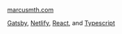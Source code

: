 [marcusmth.com](https://marcusmth.com/)

[Gatsby](https://www.gatsbyjs.org/), [Netlify](https://www.netlify.com/), [React](https://reactjs.org/), and [Typescript](https://www.typescriptlang.org/)